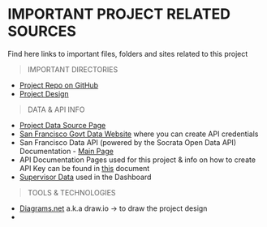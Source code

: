 # IMPORTANT PROJECT RELATED SOURCES

Find here links to important files, folders and sites related to this project

>IMPORTANT DIRECTORIES
* [Project Repo on GitHub](https://github.com/sanyassyed/sf_eviction)
* [Project Design](https://app.diagrams.net/?src=about#Hsanyassyed%2Fdiagrams%2Fmain%2Feviction_project.drawio)

>DATA & API INFO
* [Project Data Source Page](https://data.sfgov.org/Housing-and-Buildings/Eviction-Notices/5cei-gny5)
* [San Francisco Govt Data Website](https://data.sfgov.org/login) where you can create API credentials
* San Francisco Data API (powered by the Socrata Open Data API) Documentation - [Main Page](https://dev.socrata.com/foundry/data.sfgov.org/5cei-gny5)
* API Documentation Pages used for this project & info on how to create API Key can be found in [this](info_api.md) document
* [Supervisor Data](https://data.sfgov.org/Geographic-Locations-and-Boundaries/Supervisor-Districts-2022-/f2zs-jevy/data?no_mobile=true) used in the Dashboard


>TOOLS & TECHNOLOGIES
* [Diagrams.net](https://app.diagrams.net/) a.k.a draw.io -> to draw the project design
* 